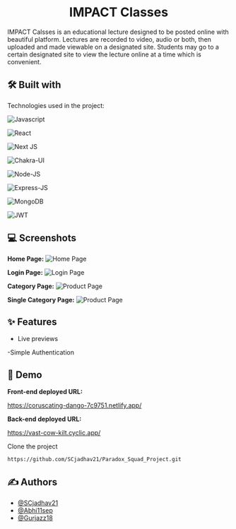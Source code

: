 


<h1 align="center" id="title">IMPACT Classes</h1>
IMPACT Calsses is an educational lecture designed to be posted online with beautiful platform. Lectures are recorded to video, audio or both, then uploaded and made viewable on a designated site. Students may go to a certain designated site to view the lecture online at a time which is convenient.


## 🛠 Built with 

Technologies used in the project:

![Javascript](https://img.shields.io/badge/JavaScript-323330?style=for-the-badge&amp;logo=javascript&amp;logoColor=F7DF1E)

![React](https://img.shields.io/badge/React-20232A?style=for-the-badge&amp;logo=react&amp;logoColor=61DAFB)



![Next JS](https://img.shields.io/badge/Next-black?style=for-the-badge&logo=next.js&logoColor=white)

![Chakra-UI](https://img.shields.io/badge/Chakra--UI-319795?style=for-the-badge&amp;logo=chakra-ui&amp;logoColor=white)

![Node-JS](https://img.shields.io/badge/Node.js-339933?style=for-the-badge&amp;logo=nodedotjs&amp;logoColor=white)

![Express-JS](https://img.shields.io/badge/Express.js-000000?style=for-the-badge&amp;logo=express&amp;logoColor=white)

![MongoDB](https://img.shields.io/badge/MongoDB-4EA94B?style=for-the-badge&amp;logo=mongodb&amp;logoColor=white)

![JWT](https://img.shields.io/badge/JWT-black?style=for-the-badge&amp;logo=JSON%20web%20tokens)

## 💻 Screenshots

**Home Page:**
![Home Page](https://user-images.githubusercontent.com/96822665/215349326-eb04c8fa-d6e8-405f-ab49-bcae6e237aa5.png)

**Login Page:**
![Login Page](https://user-images.githubusercontent.com/96822665/215349223-ad39bed4-831b-4b82-a6a2-eef40b32ddd1.jpg)

**Category Page:**
![Product Page](https://user-images.githubusercontent.com/96822665/215349449-5b2d8d4e-0721-4c84-b1c6-2227807c9e1b.jpg)

**Single Category Page:**
![Product Page](https://user-images.githubusercontent.com/96822665/215349508-17c1c285-6867-49c1-b7be-59ef1dfc9b4f.jpg)




## ✨ Features 

- Live previews

-Simple Authentication


## 🚀 Demo

**Front-end deployed URL:**

https://coruscating-dango-7c9751.netlify.app/
<br/>


**Back-end deployed URL:**

https://vast-cow-kilt.cyclic.app/



Clone the project
```bash
https://github.com/SCjadhav21/Paradox_Squad_Project.git
```




## ✍ Authors 

- [@SCjadhav21](https://www.github.com/SCjadhav21)
- [@Abhi11sep](https://github.com/Abhi11sep)
- [@Gurjazz18](https://github.com/Gurjazz18)

##
  

